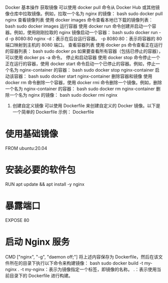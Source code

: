 Docker 基本操作
获取镜像
可以使用 docker pull 命令从 Docker Hub 或其他镜像仓库中拉取镜像。例如，拉取一个名为 nginx 的镜像：
bash
sudo docker pull nginx
查看镜像列表
使用 docker images 命令查看本地已下载的镜像列表：
bash
sudo docker images
运行容器
使用 docker run 命令创建并启动一个容器。例如，使用刚刚拉取的 nginx 镜像启动一个容器：
bash
sudo docker run -d -p 8080:80 nginx
-d：表示在后台运行容器。
-p 8080:80：表示将容器的 80 端口映射到主机的 8080 端口。
查看容器列表
使用 docker ps 命令查看正在运行的容器列表：
bash
sudo docker ps
如果要查看所有容器（包括已停止的容器），可以使用 docker ps -a 命令。
停止和启动容器
使用 docker stop 命令停止一个正在运行的容器，使用 docker start 命令启动一个已停止的容器。例如，停止一个名为 nginx-container 的容器：
bash
sudo docker stop nginx-container
启动该容器：
bash
sudo docker start nginx-container
删除容器和镜像
使用 docker rm 命令删除一个容器，使用 docker rmi 命令删除一个镜像。例如，删除一个名为 nginx-container 的容器：
bash
sudo docker rm nginx-container
删除一个名为 nginx 的镜像：
bash
sudo docker rmi nginx
1. 创建自定义镜像
可以使用 Dockerfile 来创建自定义的 Docker 镜像。以下是一个简单的 Dockerfile 示例：
Dockerfile
# 使用基础镜像
FROM ubuntu:20.04

# 安装必要的软件包
RUN apt update && apt install -y nginx

# 暴露端口
EXPOSE 80

# 启动 Nginx 服务
CMD ["nginx", "-g", "daemon off;"]
将上述内容保存为 Dockerfile，然后在该文件所在的目录下执行以下命令来构建镜像：
bash
sudo docker build -t my-nginx .
-t my-nginx：表示为镜像指定一个标签，即镜像的名称。
.：表示使用当前目录下的 Dockerfile 进行构建。